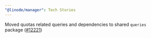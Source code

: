 ```yaml
---
"@linode/manager": Tech Stories
---
```


Moved quotas related queries and dependencies to shared `queries` package ([#12221](https://github.com/linode/manager/pull/12221))
